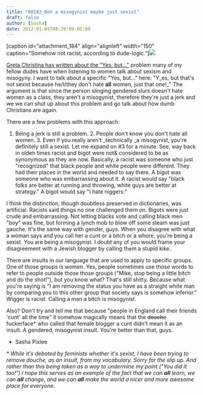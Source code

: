 ```yaml
---
title: "00182_Not a misogynist maybe just sexist"
draft: false
author: [Sasha]
date: 2012-01-05T08:29:09-05:00
---
```


[caption id="attachment_184" align="alignleft" width="150" caption="Somehow not racist, according to dude-logic."]<a href="http://www.morethanmen.org/wp-content/uploads/2012/01/obama-racist-latest1.jpg">![](http://www.morethanmen.org/wp-content/uploads/2012/01/obama-racist-latest1-150x150.jpg)

Greta Christina has written about the ["Yes, but..."](http://freethoughtblogs.com/greta/2011/12/29/why-yes-but-is-the-wrong-response-to-misogyny/) problem many of my fellow dudes have when listening to women talk about sexism and misogyny. I want to talk about a specific "Yes, but..." here: "Y_es, but that's not sexist because he/I/they don't hate __all__ women, just that one!_" The argument is that since the person slinging gendered slurs doesn't hate women as a class, they aren't a misogynist, therefore they're just a jerk and we we can shut up about this problem and go talk about how dumb Christians are again.

There are a few problems with this approach:

1. Being a jerk is still a problem.
	2. People don't know you don't hate all women.
	3. Even if you really aren't _technically _a misogynist, you're definitely still a sexist.
Let me expand on #3 for a minute. See, way back in olden times racist and bigot were not&  considered to be as synonymous as they are now. Basically, a racist was someone who just "recognized" that black people and white people were different. They had their places in the world and needed to say there. A bigot was someone who was embarrassing about it. A racist would say "black folks are better at running and throwing, white guys are better at strategy." A bigot would say "I hate niggers."

I think the distinction, though doubtless preserved in dictionaries, was artificial. Racists said things no one challenged them on. Bigots were just crude and embarrassing. Not letting blacks vote and calling black men "boy" was fine, but forming a lynch mob to blow off some steam was just gauche. It's the same way with gender, guys. When you disagree with what a woman says and you call her a cunt or a bitch or a whore, you're being a sexist. You are being a misogynist. I doubt any of you would frame your disagreement with a Jewish blogger by calling them a stupid kike.

There are insults in our language that are used to apply to specific groups. One of those groups is women. Yes, people sometimes use those words to refer to people outside those those groups ("Mike, stop being a little bitch and do the shot!"), but you know what? That's still shitty. Because what you're saying is "I am removing the status you have as a straight white man by comparing you to this other group that society says is somehow inferior." Wigger is racist. Calling a man a bitch is misogynist.

Also? Don't try and tell me that because "people in England call their friends 'cunt' all the time" it somehow magically means that the <del>douche</del> fuckerface* who called that female blogger a cunt didn't mean it as an insult. A gendered, misogynist insult. You're better than that, guys.

- Sasha Pixlee

_* While it's debated by feminists whether it's sexist, I have been trying to remove douche, as an insult, from my vocabulary. Sorry for the slip up. And rather than this being taken as a way to undermine my point ("You did it too!") I hope this serves as an example of the fact that we can __all__ learn, we can __all__ change, and we can __all__ make the world a nicer and more awesome place for everyone._